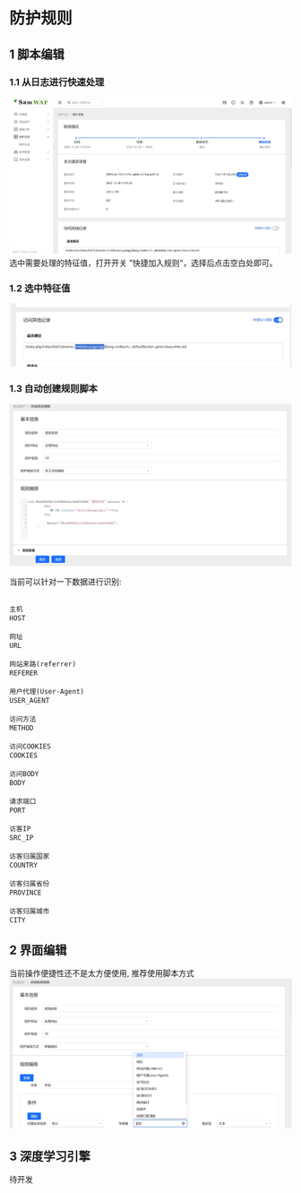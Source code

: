 # 防护规则
 
## 1 脚本编辑 

### 1.1 从日志进行快速处理

![日志详情](/images/logdetail.png)
选中需要处理的特征值，打开开关 ”快捷加入规则“，选择后点击空白处即可。

### 1.2 选中特征值
![选中特征值](/images/log_select.png)

### 1.3 自动创建规则脚本
![自动创建规则脚本](/images/log_add_rule_script.png)


当前可以针对一下数据进行识别:

```

主机
HOST

网址
URL

网站来路(referrer)
REFERER

用户代理(User-Agent)
USER_AGENT

访问方法
METHOD

访问COOKIES
COOKIES

访问BODY
BODY

请求端口
PORT

访客IP
SRC_IP

访客归属国家
COUNTRY

访客归属省份
PROVINCE

访客归属城市
CITY
```
## 2 界面编辑
当前操作便捷性还不是太方便使用, 推荐使用脚本方式
![界面编辑](/images/manual_rule.png)


## 3 深度学习引擎

待开发